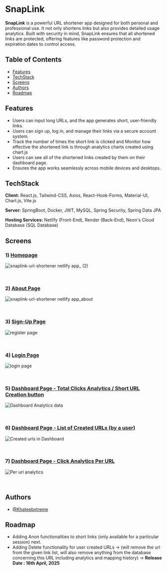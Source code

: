 
# SnapLink

**SnapLink** is a powerful URL shortener app designed for both personal and professional use. It not only shortens links but also provides detailed usage analytics. Built with security in mind, SnapLink ensures that all shortened links are protected, offering features like password protection and expiration dates to control access.

## Table of Contents
- [Features](#features)
- [TechStack](#techstack)
- [Screens](#screens)
- [Authors](#authors)
- [Roadmap](#roadmap)


## Features

- Users can input long URLs, and the app generates short, user-friendly links.
- Users can sign up, log in, and manage their links via a secure account system.
- Track the number of times the short link is clicked and Monitor how effective the shortened link is through analytics charts created using chart.js
- Users can see all of the shortened links created by them on their dashboard page.
- Ensures the app works seamlessly across mobile devices and desktops.


## TechStack

**Client:** React.js, Tailwind-CSS, Axios, React-Hook-Forms, Material-UI, Chart.js, Vite.js

**Server:** SpringBoot, Docker, JWT, MySQL, Spring Security, Spring Data JPA

**Hosting Services:** Netlify (Front-End), Render (Back-End), Neon's Cloud Database (SQL Database)

## Screens

### 1) <ins>Homepage</ins>

![snaplink-url-shortener netlify app_ (2)](https://github.com/user-attachments/assets/3b20f35a-c2f4-472b-ba1f-20fb18c3b2d3)

&nbsp;

### 2) <ins>About Page</ins>

![snaplink-url-shortener netlify app_about](https://github.com/user-attachments/assets/6b0827d9-8c76-41be-85bc-3ce62df0dfeb)

&nbsp;

### 3) <ins>Sign-Up Page</ins>

![register page](https://github.com/user-attachments/assets/a7ec705f-d9cf-41ac-bb0d-6b8bc8965c6f)

&nbsp;

### 4) <ins>Login Page</ins>

![login page](https://github.com/user-attachments/assets/db695849-1585-4727-b2ca-4aad26d40cf3)

&nbsp;

### 5) <ins>Dashboard Page - Total Clicks Analytics / Short URL Creation button</ins>

![Dashboard Analytics data](https://github.com/user-attachments/assets/46454af2-8060-44d6-929d-cdb452f214f8)

&nbsp;

### 6) <ins>Dashboard Page - List of Created URLs (by a user)</ins>

![Created urls in Dashboard](https://github.com/user-attachments/assets/42338b00-8557-443c-8355-0d03ab1ea1ba)

&nbsp;

### 7) <ins>Dashboard Page - Click Analytics Per URL</ins>

![Per url analytics](https://github.com/user-attachments/assets/60ad4f10-35dd-46a1-86f7-9e62f3770ed9)

&nbsp;

## Authors

- [@Khateebxtreme](https://github.com/Khateebxtreme)

## Roadmap

- Adding Anon functionalities to short links (only available for a particular session) next.
- Adding Delete functionality for user created URLs -> (will remove the url from the given link list, will also remove anything from the database concerning this URL including analytics and mapping history) -> <b>Release Date : 16th April, 2025</b>




